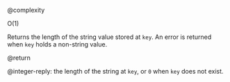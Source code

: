 @complexity

O(1)


Returns the length of the string value stored at `key`.
An error is returned when `key` holds a non-string value.

@return

@integer-reply: the length of the string at `key`, or `0` when `key` does not exist.

